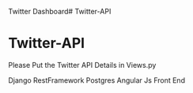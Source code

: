 Twitter Dashboard# Twitter-API
# Twitter-API 

Please Put the Twitter API Details in Views.py

Django RestFramework
Postgres
Angular Js Front End

